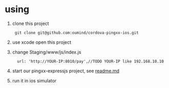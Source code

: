 # using
1. clone this project 
    
        git clone git@github.com:oumind/cordova-pingxx-ios.git



2. use xcode open this project 


3. change Staging/www/js/index.js
    
         url: 'http://YOUR-IP:8010/pay',//TODO YOUR-IP like 192.168.10.10

4. start our pingxx-expressjs project, see [readme.md](https://github.com/oumind/pingxx-expressjs)
    

5. run it in ios simulator    